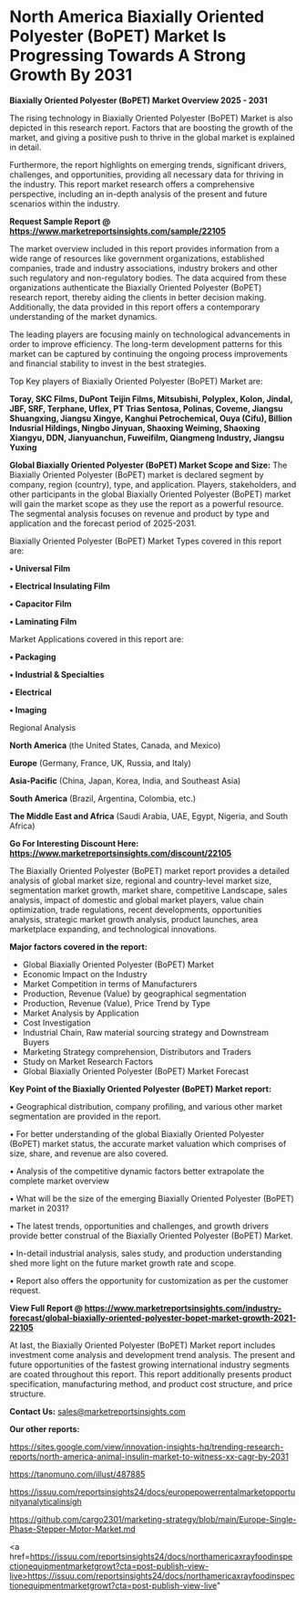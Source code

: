 # North America Biaxially Oriented Polyester (BoPET) Market Is Progressing Towards A Strong Growth By 2031

<Strong> Biaxially Oriented Polyester (BoPET) Market Overview 2025 - 2031</strong>

The rising technology in Biaxially Oriented Polyester (BoPET) Market is also depicted in this research report. Factors that are boosting the growth of the market, and giving a positive push to thrive in the global market is explained in detail.

Furthermore, the report highlights on emerging trends, significant drivers, challenges, and opportunities, providing all necessary data for thriving in the industry. This report market research offers a comprehensive perspective, including an in-depth analysis of the present and future scenarios within the industry.

<strong>Request Sample Report @ <a href=https://www.marketreportsinsights.com/sample/22105>https://www.marketreportsinsights.com/sample/22105</a></strong>

The market overview included in this report provides information from a wide range of resources like government organizations, established companies, trade and industry associations, industry brokers and other such regulatory and non-regulatory bodies. The data acquired from these organizations authenticate the Biaxially Oriented Polyester (BoPET) research report, thereby aiding the clients in better decision making. Additionally, the data provided in this report offers a contemporary understanding of the market dynamics.

The leading players are focusing mainly on technological advancements in order to improve efficiency. The long-term development patterns for this market can be captured by continuing the ongoing process improvements and financial stability to invest in the best strategies.

Top Key players of Biaxially Oriented Polyester (BoPET) Market are:

<strong>Toray, SKC Films, DuPont Teijin Films, Mitsubishi, Polyplex, Kolon, Jindal, JBF, SRF, Terphane, Uflex, PT Trias Sentosa, Polinas, Coveme, Jiangsu Shuangxing, Jiangsu Xingye, Kanghui Petrochemical, Ouya (Cifu), Billion Indusrial Hildings, Ningbo Jinyuan, Shaoxing Weiming, Shaoxing Xiangyu, DDN, Jianyuanchun, Fuweifilm, Qiangmeng Industry, Jiangsu Yuxing</strong>

<strong><b>Global Biaxially Oriented Polyester (BoPET) Market Scope and Size:</b></strong>
The Biaxially Oriented Polyester (BoPET) market is declared segment by company, region (country), type, and application. Players, stakeholders, and other participants in the global Biaxially Oriented Polyester (BoPET) market will gain the market scope as they use the report as a powerful resource. The segmental analysis focuses on revenue and product by type and application and the forecast period of 2025-2031.

Biaxially Oriented Polyester (BoPET) Market Types covered in this report are:

<strong>• Universal Film

• Electrical Insulating Film

• Capacitor Film

• Laminating Film</strong>

Market Applications covered in this report are:

<strong>• Packaging

• Industrial & Specialties

• Electrical

• Imaging</strong> 

Regional Analysis

<strong>North America</strong> (the United States, Canada, and Mexico)

<strong>Europe</strong> (Germany, France, UK, Russia, and Italy)

<strong>Asia-Pacific</strong> (China, Japan, Korea, India, and Southeast Asia)

<strong>South America</strong> (Brazil, Argentina, Colombia, etc.)

<strong>The Middle East and Africa</strong> (Saudi Arabia, UAE, Egypt, Nigeria, and South Africa)

<strong>Go For Interesting Discount Here: <a href=https://www.marketreportsinsights.com/discount/22105>https://www.marketreportsinsights.com/discount/22105</a></strong>

The Biaxially Oriented Polyester (BoPET) market report provides a detailed analysis of global market size, regional and country-level market size, segmentation market growth, market share, competitive Landscape, sales analysis, impact of domestic and global market players, value chain optimization, trade regulations, recent developments, opportunities analysis, strategic market growth analysis, product launches, area marketplace expanding, and technological innovations.

<strong><b>Major factors covered in the report:</b></strong>
<ul>
  <li>Global Biaxially Oriented Polyester (BoPET) Market </li>
  <li>Economic Impact on the Industry</li>
  <li>Market Competition in terms of Manufacturers</li>
  <li>Production, Revenue (Value) by geographical segmentation</li>
  <li>Production, Revenue (Value), Price Trend by Type</li>
  <li>Market Analysis by Application</li>
  <li>Cost Investigation</li>
  <li>Industrial Chain, Raw material sourcing strategy and Downstream Buyers</li>
  <li>Marketing Strategy comprehension, Distributors and Traders</li>
  <li>Study on Market Research Factors</li>
  <li>Global Biaxially Oriented Polyester (BoPET) Market Forecast</li>
</ul>

<strong><b>Key Point of the Biaxially Oriented Polyester (BoPET) Market report:</b></strong>

• Geographical distribution, company profiling, and various other market segmentation are provided in the report.

• For better understanding of the global Biaxially Oriented Polyester (BoPET) market status, the accurate market valuation which comprises of size, share, and revenue are also covered.

• Analysis of the competitive dynamic factors better extrapolate the complete market overview

• What will be the size of the emerging Biaxially Oriented Polyester (BoPET) market in 2031?

• The latest trends, opportunities and challenges, and growth drivers provide better construal of the Biaxially Oriented Polyester (BoPET) Market.

• In-detail industrial analysis, sales study, and production understanding shed more light on the future market growth rate and scope.

• Report also offers the opportunity for customization as per the customer request.

<strong><b>View Full Report @ <a href=https://www.marketreportsinsights.com/industry-forecast/global-biaxially-oriented-polyester-bopet-market-growth-2021-22105>https://www.marketreportsinsights.com/industry-forecast/global-biaxially-oriented-polyester-bopet-market-growth-2021-22105</a></b></strong>


At last, the Biaxially Oriented Polyester (BoPET) Market report includes investment come analysis and development trend analysis. The present and future opportunities of the fastest growing international industry segments are coated throughout this report. This report additionally presents product specification, manufacturing method, and product cost structure, and price structure.

<strong>Contact Us:</strong>
sales@marketreportsinsights.com

<strong>Our other reports:</strong>

<a href=https://sites.google.com/view/innovation-insights-hq/trending-research-reports/north-america-animal-insulin-market-to-witness-xx-cagr-by-2031>https://sites.google.com/view/innovation-insights-hq/trending-research-reports/north-america-animal-insulin-market-to-witness-xx-cagr-by-2031</a>

<a href=https://tanomuno.com/illust/487885>https://tanomuno.com/illust/487885</a>

<a href=https://issuu.com/reportsinsights24/docs/europepowerrentalmarketopportunityanalyticalinsigh>https://issuu.com/reportsinsights24/docs/europepowerrentalmarketopportunityanalyticalinsigh</a>

<a href=https://github.com/cargo2301/marketing-strategy/blob/main/Europe-Single-Phase-Stepper-Motor-Market.md>https://github.com/cargo2301/marketing-strategy/blob/main/Europe-Single-Phase-Stepper-Motor-Market.md</a>

<a href=https://issuu.com/reportsinsights24/docs/northamericaxrayfoodinspectionequipmentmarketgrowt?cta=post-publish-view-live>https://issuu.com/reportsinsights24/docs/northamericaxrayfoodinspectionequipmentmarketgrowt?cta=post-publish-view-live</a>"
